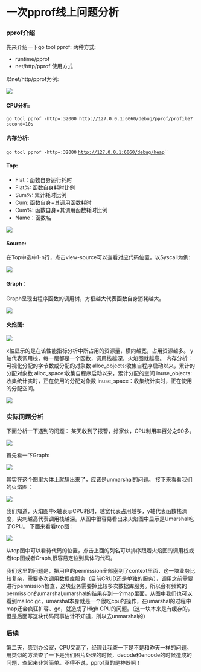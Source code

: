 # 一次pprof线上问题分析



### pprof介绍

先来介绍一下go tool pprof: 两种方式: 

* runtime/pprof 
* net/http/pprof 使用方式

以net/http/pprof为例:

![](.gitbook/assets/image%20%2813%29.png)

#### CPU分析:

`go tool pprof -http=:32000 http://127.0.0.1:6060/debug/pprof/profile?second=10s`

#### 内存分析: 

`go tool pprof -http=:32000` [`http://127.0.0.1:6060/debug/heap`](http://127.0.0.1:6060/debug/heap)\`\`

#### Top:

* Flat：函数自身运行耗时
* Flat%: 函数自身耗时比例
* Sum%: 累计耗时比例
* Cum: 函数自身+其调用函数耗时
* Cum%: 函数自身+其调用函数耗时比例
* Name：函数名

![](.gitbook/assets/image%20%288%29.png)

#### Source: 

在Top中选中1-n行，点击view-source可以查看对应代码位置，以Syscall为例:

![](.gitbook/assets/image%20%284%29.png)

#### Graph： 

Graph呈现出程序函数的调用树，方框越大代表函数自身消耗越大。

![](.gitbook/assets/image%20%2815%29.png)

#### 火焰图:

![](.gitbook/assets/image%20%2814%29.png)

x轴显示的是在该性能指标分析中所占用的资源量，横向越宽，占用资源越多。 y轴代表调用栈，每一层都是一个函数，调用栈越深，火焰图就越高。 内存分析： 可视化分配的字节数或分配的对象数 alloc\_objects:收集自程序启动以来，累计的分配对象数 alloc\_space:收集自程序启动以来，累计分配的空间 inuse\_objects:收集统计实时，正在使用的分配对象数 inuse\_space：收集统计实时，正在使用的分配空间。

![](.gitbook/assets/image%20%285%29.png)

### 实际问题分析

下面分析一下遇到的问题： 某天收到了报警，好家伙，CPU利用率百分之90多。

![](.gitbook/assets/image%20%289%29.png)

首先看一下Graph:

![](.gitbook/assets/image%20%2810%29.png)

其实在这个图里大体上就猜出来了，应该是unmarshal的问题。 接下来看看我们的火焰图：

![](.gitbook/assets/image%20%2811%29.png)

我们知道，火焰图中x轴表示CPU耗时，越宽代表占用越多，y轴代表函数栈深度，尖刺越高代表调用栈越深。从图中很容易看出来火焰图中显示是Umarshal吃了CPU。 下面来看看top图：

![](.gitbook/assets/image.png)

从top图中可以看待代码的位置，点击上面的列名可以排序跟着火焰图的调用栈或者top图或者Graph,很容易定位到具体的代码。

我们这里的问题是，把用户的permission全部塞到了context里面，这一块业务比较复杂，需要多次调用数据库服务（目前CRUD还是单独的服务），调用之前需要进行permission检查，这块业务需要掉比较多次数据库服务。所以会有频繁的permission的umarshal,umarshal的结果存到一个map里面，从图中我们也可以看到malloc gc，umarshal本身就是一个很吃cpu的操作，在umarshal的过程中map还会疯狂扩容、gc，就造成了High CPU的问题。（这一块本来是有缓存的，但是后面写这块代码同事估计不知道，所以去unmarshal的）

### 后续

第二天，感到办公室，CPU又高了，经理让我查一下是不是和昨天一样的问题。用类似的方法查了一下是我们图片处理的时候，decode和encode的时候造成的问题，查起来非常简单。不得不说，pprof真的是神器啊！


